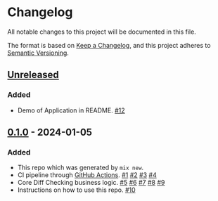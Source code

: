 # Changelog

All notable changes to this project will be documented in this file.

The format is based on [Keep a Changelog](https://keepachangelog.com/en/1.0.0/),
and this project adheres to [Semantic Versioning](https://semver.org/spec/v2.0.0.html).

## [Unreleased]

### Added

- Demo of Application in README. [#12]

## [0.1.0] - 2024-01-05

### Added

- This repo which was generated by `mix new`.
- CI pipeline through [GitHub Actions](https://github.com/features/actions). [#1] [#2] [#3] [#4]
- Core Diff Checking business logic. [#5] [#6] [#7] [#8] [#9]
- Instructions on how to use this repo. [#10]

[Unreleased]: https://github.com/terenceponce/diff_check/compare/v0.1.0...HEAD
[0.1.0]: https://github.com/terenceponce/diff_check/releases/tag/v0.1.0

[#12]: https://github.com/terenceponce/diff_check/pull/12
[#10]: https://github.com/terenceponce/diff_check/pull/10
[#9]: https://github.com/terenceponce/diff_check/pull/9
[#8]: https://github.com/terenceponce/diff_check/pull/8
[#7]: https://github.com/terenceponce/diff_check/pull/7
[#6]: https://github.com/terenceponce/diff_check/pull/6
[#5]: https://github.com/terenceponce/diff_check/pull/5
[#4]: https://github.com/terenceponce/diff_check/pull/4
[#3]: https://github.com/terenceponce/diff_check/pull/3
[#2]: https://github.com/terenceponce/diff_check/pull/2
[#1]: https://github.com/terenceponce/diff_check/pull/1
